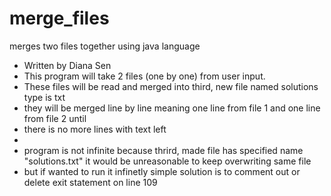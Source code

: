 # merge_files
merges two files together using java language

 * Written by Diana Sen
 * This program will take 2 files (one by one) from user input. 
 * These files will be read and merged into third, new file named solutions type is txt
 * they will be merged line by line meaning one line from file 1 and one line from file 2 until
 * there is no more lines with text left
 * 
 * program is not infinite because thrird, made file has specified name "solutions.txt" it would be unreasonable to keep overwriting same file
 * but if wanted to run it infinetly simple solution is to comment out or delete exit statement on line 109 
